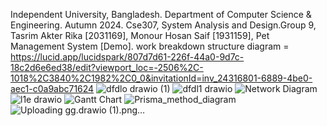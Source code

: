 Independent University, Bangladesh. Department of Computer Science & Engineering. Autumn 2024. Cse307, System Analysis and Design.Group 9, Tasrim Akter Rika [2031169], Monour Hosan Saif [1931159], Pet Management System [Demo].
work breakdown structure diagram = 
https://lucid.app/lucidspark/807d7d61-226f-44a0-9d7c-18c2d6e6ed38/edit?viewport_loc=-2506%2C-1018%2C3840%2C1982%2C0_0&invitationId=inv_24316801-6889-4be0-aec1-c0a9abc71624
![dfdlo drawio (1)](https://github.com/user-attachments/assets/345ed9de-898e-47bc-9db6-15586e0eaecb)
![dfdl1 drawio](https://github.com/user-attachments/assets/a46c0154-588e-4f58-8980-82a399b47487)
![Network Diagram](https://github.com/user-attachments/assets/b0a26669-d0e9-4cc5-a804-1af30ea32313)
![l1e drawio](https://github.com/user-attachments/assets/ac0c50bf-5a56-40f6-bc1e-22d7bee2ccea)
![Gantt Chart](https://github.com/user-attachments/assets/31ce16e1-64d5-457a-ba07-5ed42f4e1e0b)
![Prisma_method_diagram](https://github.com/user-attachments/assets/0dab026b-510f-4e67-ac50-d772e3a47a1a)
![Uploading gg.drawio (1).png…]()
